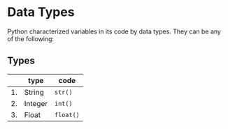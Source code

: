 # Data Types

Python characterized variables in its code by data types. They can be any of the following:

## Types

|| type | code |
| - | - | - |
| 1. | String | ```str()``` |
| 2. | Integer | ```int()``` |
| 3. | Float | ```float()``` |